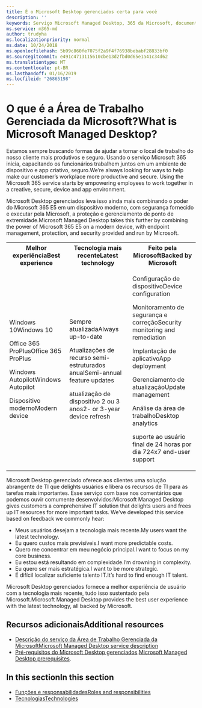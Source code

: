 ```yaml
---
title: É o Microsoft Desktop gerenciados certa para você
description: ''
keywords: Serviço Microsoft Managed Desktop, 365 da Microsoft, documentação
ms.service: m365-md
author: trudyha
ms.localizationpriority: normal
ms.date: 10/24/2018
ms.openlocfilehash: 5b99c860fe7075f2a9f4f76938bebabf28833bf0
ms.sourcegitcommit: e491c4713115610cbe13d2fbd0d65e1a41c34d62
ms.translationtype: MT
ms.contentlocale: pt-BR
ms.lasthandoff: 01/16/2019
ms.locfileid: "26865198"
---
```

# <a name="what-is-microsoft-managed-desktop"></a><span data-ttu-id="6ae30-103">O que é a Área de Trabalho Gerenciada da Microsoft?</span><span class="sxs-lookup"><span data-stu-id="6ae30-103">What is Microsoft Managed Desktop?</span></span>

<!--from Overview-->

<span data-ttu-id="6ae30-p101">Estamos sempre buscando formas de ajudar a tornar o local de trabalho do nosso cliente mais produtivos e seguro. Usando o serviço Microsoft 365 inicia, capacitando os funcionários trabalhem juntos em um ambiente de dispositivo e app criativo, seguro.</span><span class="sxs-lookup"><span data-stu-id="6ae30-p101">We’re always looking for ways to help make our customer’s workplace more productive and secure. Using the Microsoft 365 service starts by empowering employees to work together in a creative, secure, device and app environment.</span></span>

<span data-ttu-id="6ae30-106">Microsoft Desktop gerenciados leva isso ainda mais combinando o poder do Microsoft 365 E5 em um dispositivo moderno, com segurança fornecido e executar pela Microsoft, a proteção e gerenciamento de ponto de extremidade.</span><span class="sxs-lookup"><span data-stu-id="6ae30-106">Microsoft Managed Desktop takes this further by combining the power of Microsoft 365 E5 on a modern device, with endpoint management, protection, and security provided and run by Microsoft.</span></span>


<table>
<tr><th><span data-ttu-id="6ae30-107">Melhor experiência</span><span class="sxs-lookup"><span data-stu-id="6ae30-107">Best experience</span></span></th><th><span data-ttu-id="6ae30-108">Tecnologia mais recente</span><span class="sxs-lookup"><span data-stu-id="6ae30-108">Latest technology</span></span></th><th><span data-ttu-id="6ae30-109">Feito pela Microsoft</span><span class="sxs-lookup"><span data-stu-id="6ae30-109">Backed by Microsoft</span></span></th></tr>
<tr><td><p><span data-ttu-id="6ae30-110">Windows 10</span><span class="sxs-lookup"><span data-stu-id="6ae30-110">Windows 10</span></span></p><p><span data-ttu-id="6ae30-111">Office 365 ProPlus</span><span class="sxs-lookup"><span data-stu-id="6ae30-111">Office 365 ProPlus</span></span></p><p></p><p><span data-ttu-id="6ae30-112">Windows Autopilot</span><span class="sxs-lookup"><span data-stu-id="6ae30-112">Windows Autopilot</span></span></p><p><span data-ttu-id="6ae30-113">Dispositivo moderno</span><span class="sxs-lookup"><span data-stu-id="6ae30-113">Modern device</span></span></p></td><td><p><span data-ttu-id="6ae30-114">Sempre atualizada</span><span class="sxs-lookup"><span data-stu-id="6ae30-114">Always up-to-date</span></span></p><p><span data-ttu-id="6ae30-115">Atualizações de recurso semi-estruturados anual</span><span class="sxs-lookup"><span data-stu-id="6ae30-115">Semi-annual feature updates</span></span> </p><p><span data-ttu-id="6ae30-116">atualização de dispositivo 2 ou 3 anos</span><span class="sxs-lookup"><span data-stu-id="6ae30-116">2- or 3-year device refresh</span></span></p></td><td><p><span data-ttu-id="6ae30-117">Configuração de dispositivo</span><span class="sxs-lookup"><span data-stu-id="6ae30-117">Device configuration</span></span></p><p><span data-ttu-id="6ae30-118">Monitoramento de segurança e correção</span><span class="sxs-lookup"><span data-stu-id="6ae30-118">Security monitoring and remediation</span></span></p><p><span data-ttu-id="6ae30-119">Implantação de aplicativo</span><span class="sxs-lookup"><span data-stu-id="6ae30-119">App deployment</span></span></p><p><span data-ttu-id="6ae30-120">Gerenciamento de atualização</span><span class="sxs-lookup"><span data-stu-id="6ae30-120">Update management</span></span></p><p><span data-ttu-id="6ae30-121">Análise da área de trabalho</span><span class="sxs-lookup"><span data-stu-id="6ae30-121">Desktop analytics</span></span></p><p><span data-ttu-id="6ae30-122">suporte ao usuário final de 24 horas por dia 7</span><span class="sxs-lookup"><span data-stu-id="6ae30-122">24x7 end-user support</span></span></p></td></tr>
</table>

<span data-ttu-id="6ae30-p102">Microsoft Desktop gerenciado oferece aos clientes uma solução abrangente de TI que delights usuários e libera os recursos de TI para as tarefas mais importantes. Esse serviço com base nos comentários que podemos ouvir comumente desenvolvidos:</span><span class="sxs-lookup"><span data-stu-id="6ae30-p102">Microsoft Managed Desktop gives customers a comprehensive IT solution that delights users and frees up IT resources for more important tasks. We’ve developed this service based on feedback we commonly hear:</span></span>
- <span data-ttu-id="6ae30-125">Meus usuários desejam a tecnologia mais recente.</span><span class="sxs-lookup"><span data-stu-id="6ae30-125">My users want the latest technology.</span></span>
- <span data-ttu-id="6ae30-126">Eu quero custos mais previsíveis.</span><span class="sxs-lookup"><span data-stu-id="6ae30-126">I want more predictable costs.</span></span>
- <span data-ttu-id="6ae30-127">Quero me concentrar em meu negócio principal.</span><span class="sxs-lookup"><span data-stu-id="6ae30-127">I want to focus on my core business.</span></span> 
- <span data-ttu-id="6ae30-128">Eu estou está resultando em complexidade.</span><span class="sxs-lookup"><span data-stu-id="6ae30-128">I’m drowning in complexity.</span></span> 
- <span data-ttu-id="6ae30-129">Eu quero ser mais estratégica.</span><span class="sxs-lookup"><span data-stu-id="6ae30-129">I want to be more strategic.</span></span> 
- <span data-ttu-id="6ae30-130">É difícil localizar suficiente talento IT.</span><span class="sxs-lookup"><span data-stu-id="6ae30-130">It’s hard to find enough IT talent.</span></span>  

<span data-ttu-id="6ae30-131">Microsoft Desktop gerenciados fornece a melhor experiência de usuário com a tecnologia mais recente, tudo isso sustentado pela Microsoft.</span><span class="sxs-lookup"><span data-stu-id="6ae30-131">Microsoft Managed Desktop provides the best user experience with the latest technology, all backed by Microsoft.</span></span> 

## <a name="additional-resources"></a><span data-ttu-id="6ae30-132">Recursos adicionais</span><span class="sxs-lookup"><span data-stu-id="6ae30-132">Additional resources</span></span>
- [<span data-ttu-id="6ae30-133">Descrição do serviço da Área de Trabalho Gerenciada da Microsoft</span><span class="sxs-lookup"><span data-stu-id="6ae30-133">Microsoft Managed Desktop service description</span></span>](../service-description/index.md)
- <span data-ttu-id="6ae30-134">[Pré-requisitos do Microsoft Desktop gerenciados](../get-ready/prerequisites.md).</span><span class="sxs-lookup"><span data-stu-id="6ae30-134">[Microsoft Managed Desktop prerequisites](../get-ready/prerequisites.md).</span></span>

<!--When you enroll in Microsoft Managed Desktop, Microsoft provides you with devices that are configured to join your Azure Active Directory tenant. Windows 10, Office 365, and some apps and features associated with [Microsoft 365 Enterprise E5](https://www.microsoft.com/en-us/microsoft-365/compare-all-microsoft-365-plans) are installed (by Microsoft) on your devices. When your employees who are using these devices need help, they contact Microsoft Managed Desktop support (provided by Microsoft) through a custom chat app.--> 

<!--With Microsoft Managed Desktop, you get **software as a service** (Microsoft 365 E5), **Device as a service** (Microsoft Surface devices ready to use), and **IT support as a service** (Help desk and more).--> 
 
## <a name="in-this-section"></a><span data-ttu-id="6ae30-135">In this section</span><span class="sxs-lookup"><span data-stu-id="6ae30-135">In this section</span></span>
- [<span data-ttu-id="6ae30-136">Funções e responsabilidades</span><span class="sxs-lookup"><span data-stu-id="6ae30-136">Roles and responsibilities</span></span>](roles-and-responsibilities.md)
- [<span data-ttu-id="6ae30-137">Tecnologias</span><span class="sxs-lookup"><span data-stu-id="6ae30-137">Technologies</span></span>](technologies.md)
